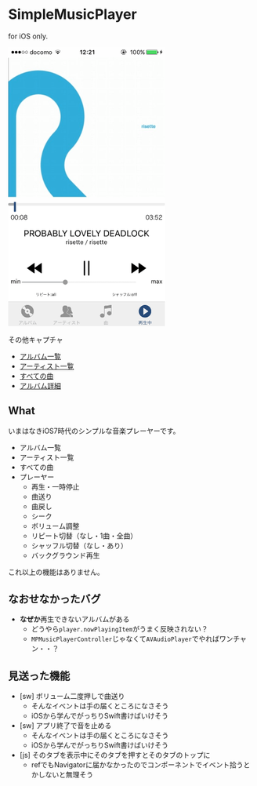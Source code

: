 # SimpleMusicPlayer

for iOS only.

<img src="./docs/playing.png" width="320" />

その他キャプチャ

- [アルバム一覧](https://raw.githubusercontent.com/leader22/SimpleMusicPlayer/master/docs/album.png)
- [アーティスト一覧](https://raw.githubusercontent.com/leader22/SimpleMusicPlayer/master/docs/artist.png)
- [すべての曲](https://raw.githubusercontent.com/leader22/SimpleMusicPlayer/master/docs/songs.png)
- [アルバム詳細](https://raw.githubusercontent.com/leader22/SimpleMusicPlayer/master/docs/album2.png)

## What
いまはなきiOS7時代のシンプルな音楽プレーヤーです。

- アルバム一覧
- アーティスト一覧
- すべての曲
- プレーヤー
  - 再生・一時停止
  - 曲送り
  - 曲戻し
  - シーク
  - ボリューム調整
  - リピート切替（なし・1曲・全曲）
  - シャッフル切替（なし・あり）
  - バックグラウンド再生

これ以上の機能はありません。

## なおせなかったバグ
- **なぜか**再生できないアルバムがある
  - どうやら`player.nowPlayingItem`がうまく反映されない？
  - `MPMusicPlayerController`じゃなくて`AVAudioPlayer`でやればワンチャン・・？

## 見送った機能
- [sw] ボリューム二度押しで曲送り
  - そんなイベントは手の届くところになさそう
  - iOSから学んでがっちりSwift書けばいけそう
- [sw] アプリ終了で音を止める
  - そんなイベントは手の届くところになさそう
  - iOSから学んでがっちりSwift書けばいけそう
- [js] そのタブを表示中にそのタブを押すとそのタブのトップに
  - refでもNavigatorに届かなかったのでコンポーネントでイベント拾うとかしないと無理そう
